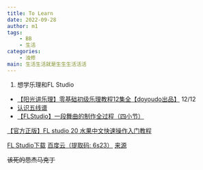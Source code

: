 ```yaml
---
title: To Learn 
date: 2022-09-28
author: m1
tags:
    - BB
    - 生活
categories:
    - 浊修
main: 生活生活就是生生生活活活
---
```


1. 想学乐理和FL Studio

* [【阳光讲乐理】零基础初级乐理教程12集全【doyoudo出品】](https://www.bilibili.com/video/BV1ms411q714)  12/12
* [认识五线谱](https://www.bilibili.com/video/av4125801/)
* [【FLStudio】一段舞曲的制作全过程（四小节）](https://www.bilibili.com/video/BV16s411v7gf/)

[【官方正版】FL studio 20 水果中文快速操作入门教程](https://www.bilibili.com/video/BV1d441187Kq/)

[FL Studio下载](https://usersdrive.com/ww9z10yygexu.html) [百度云（提取码: 6s23）](https://pan.baidu.com/s/15oGsTDCGO4VbDzgAdLa7aQ?pwd=6s23) [来源](https://appnee.com/fl-studio/)

~~该死的思杰马克丁~~